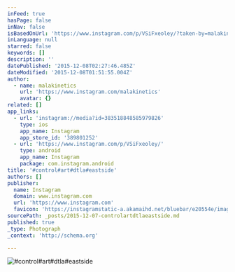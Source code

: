 ```yaml
---
inFeed: true
hasPage: false
inNav: false
isBasedOnUrl: 'https://www.instagram.com/p/VSiFxeoley/?taken-by=malakinetics'
inLanguage: null
starred: false
keywords: []
description: ''
datePublished: '2015-12-08T02:27:46.485Z'
dateModified: '2015-12-08T01:51:55.004Z'
author:
  - name: malakinetics
    url: 'https://www.instagram.com/malakinetics'
    avatar: {}
related: []
app_links:
  - url: 'instagram://media?id=383518848585979826'
    type: ios
    app_name: Instagram
    app_store_id: '389801252'
  - url: 'https://www.instagram.com/p/VSiFxeoley/'
    type: android
    app_name: Instagram
    package: com.instagram.android
title: '#control#art#dtla#eastside'
authors: []
publisher:
  name: Instagram
  domain: www.instagram.com
  url: 'https://www.instagram.com'
  favicon: 'https://instagramstatic-a.akamaihd.net/bluebar/e20554e/images/ico/favicon.ico'
sourcePath: _posts/2015-12-07-controlartdtlaeastside.md
published: true
_type: Photograph
_context: 'http://schema.org'

---
```

![#control#art#dtla#eastside](https://s3-us-west-2.amazonaws.com/the-grid-img/p/4a0959f3fdfccc96f8587bd6826a5ab5f7ffcb37.jpg)